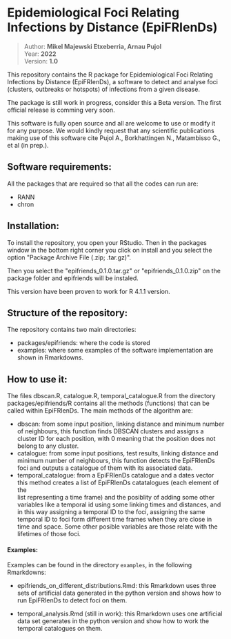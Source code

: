 # Epidemiological Foci Relating Infections by Distance (EpiFRIenDs)

> Author: **Mikel Majewski Etxeberria, Arnau Pujol**  
> Year: **2022**  
> Version: **1.0**  

This repository contains the R package for Epidemiological Foci Relating Infections by Distance (EpiFRIenDs), a software 
to detect and analyse foci (clusters, outbreaks or hotspots) of infections from a given disease.

The package is still work in progress, consider this a Beta version. The first official release is comming very soon.

This software is fully open source and all are welcome to use or modify it for any purpose.
We would kindly request that any scientific publications making use of this software cite Pujol A., Borkhattingen N., Matambisso G., et al (in prep.).

Software requirements:
----------------------
All the packages that are required so that all the codes can run are:
- RANN
- chron

Installation:
----------------------
To install the repository, you open your RStudio. Then in the packages window 
in the bottom right corner you click on install and you select the option 
"Package Archive File (.zip; .tar.gz)".

Then you select the "epifriends_0.1.0.tar.gz" or "epifriends_0.1.0.zip" on 
the package folder and epifriends will be instaled.

This version have been proven to work for R 4.1.1 version.

Structure of the repository:
----------------------------
The repository contains two main directories:
- packages/epifriends: where the code is stored
- examples: where some examples of the software implementation are shown in
Rmarkdowns.

How to use it:
----------------------------
The files dbscan.R, catalogue.R, temporal_catalogue.R from the directory 
packages/epifriends/R contains all the methods (functions) that can be called within EpiFRIenDs. 
The main methods of the algorithm are:
- dbscan: from some input position, linking distance and minimum number of
neighbours, this function finds DBSCAN clusters and assigns a cluster ID for
each position, with 0 meaning that the position does not belong to any
cluster.
- catalogue: from some input positions, test results, linking distance and
minimum number of neighbours, this function detects the EpiFRIenDs foci and
outputs a catalogue of them with its associated data.
- temporal_catalogue: from a EpiFRIenDs catalogue and a dates vector
this method creates a list of EpiFRIenDs catatalogues (each element of the  
list representing a time frame) and the posiblity of adding some other 
variables like a temporal id using some linking times and distances, 
and in this way assigning a temporal ID to the foci, assigning the same temporal ID
to foci form different time frames when they are close in time and space. 
Some other posible variables are those relate with the lifetimes of those foci.

#### Examples:

Examples can be found in the directory `examples`, in the following Rmarkdowns:

- epifriends_on_different_distributions.Rmd: this Rmarkdown uses three
sets of artificial data generated in the python version 
and shows how to run EpiFRIenDs to detect foci on them.

- temporal_analysis.Rmd (still in work): this Rmarkdown uses one 
artificial data set generates in the python version and show how to 
work the temporal catalogues on them.
